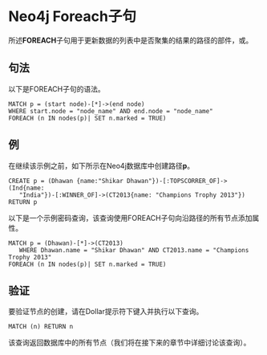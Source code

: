 # Neo4j Foreach子句

所述**FOREACH**子句用于更新数据的列表中是否聚集的结果的路径的部件，或。

## 句法

以下是FOREACH子句的语法。

```cql
MATCH p = (start node)-[*]->(end node) 
WHERE start.node = "node_name" AND end.node = "node_name" 
FOREACH (n IN nodes(p)| SET n.marked = TRUE) 
```

## 例

在继续该示例之前，如下所示在Neo4j数据库中创建路径**p**。

```cql
CREATE p = (Dhawan {name:"Shikar Dhawan"})-[:TOPSCORRER_OF]->(Ind{name: 
   "India"})-[:WINNER_OF]->(CT2013{name: "Champions Trophy 2013"}) 
RETURN p 
```

以下是一个示例密码查询，该查询使用FOREACH子句向沿路径的所有节点添加属性。

```cql
MATCH p = (Dhawan)-[*]->(CT2013) 
   WHERE Dhawan.name = "Shikar Dhawan" AND CT2013.name = "Champions Trophy 2013" 
FOREACH (n IN nodes(p)| SET n.marked = TRUE)
```

## 验证

要验证节点的创建，请在Dollar提示符下键入并执行以下查询。

```cql
MATCH (n) RETURN n 
```

该查询返回数据库中的所有节点（我们将在接下来的章节中详细讨论该查询）。